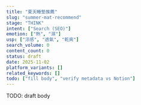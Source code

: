 ```yaml
---
title: "夏天睡墊推薦"
slug: "summer-mat-recommend"
stage: "THINK"
intent: ["Search (SEO)"]
emotion: ["熱", "濕"]
usp: ["涼感", "透氣", "乾爽"]
search_volume: 0
content_count: 0
status: draft
date: 2025-11-02
platform_variants: []
related_keywords: []
todo: ["fill body", "verify metadata vs Notion"]
---
```


TODO: draft body
